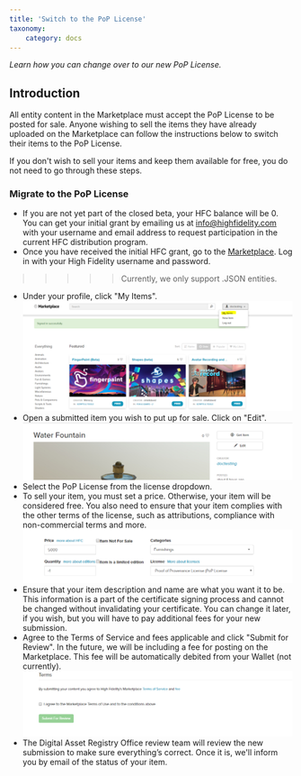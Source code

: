 ```yaml
---
title: 'Switch to the PoP License'
taxonomy:
	category: docs
---
```


*Learn how you can change over to our new PoP License.*

## Introduction

All entity content in the Marketplace must accept the PoP License to be posted for sale. Anyone wishing to sell the items they have already uploaded on the Marketplace can follow the instructions below to switch their items to the PoP License. 

If you don't wish to sell your items and keep them available for free, you do not need to go through these steps.

### Migrate to the PoP License

* If you are not yet part of the closed beta, your HFC balance will be 0. You can get your initial grant by emailing us at info@highfidelity.com with your username and email address to request participation in the current HFC distribution program. 
* Once you have received the initial HFC grant, go to the [Marketplace](https://highfidelity.com/marketplace). Log in with your High Fidelity username and password. 
>>>>> Currently, we only support .JSON entities. 
* Under your profile, click "My Items". ![](my-items.PNG)
* Open a submitted item you wish to put up for sale. Click on "Edit".![](edit.PNG)
* Select the PoP License from the license dropdown. 
* To sell your item, you must set a price. Otherwise, your item will be considered free. You also need to ensure that your item complies with the other terms of the license, such as attributions, compliance with non-commercial terms and more. ![](price.PNG)
* Ensure that your item description and name are what you want it to be. This information is a part of the certificate signing process and cannot be changed without invalidating your certificate. You can change it later, if you wish, but you will have to pay additional fees for your new submission. 
* Agree to the Terms of Service and fees applicable and click "Submit for Review". In the future, we will be including a fee for posting on the Marketplace. This fee will be automatically debited from your Wallet (not currently).  ![](terms.PNG)
* The Digital Asset Registry Office review team will review the new submission to make sure everything’s correct.  Once it is, we'll inform you by email of the status of your item. 
